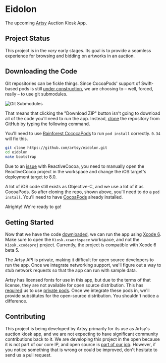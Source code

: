 Eidolon
================

The upcoming [Artsy](https://artsy.net) Auction Kiosk App.

Project Status
----------------

This project is in the *very* early stages. Its goal is to provide a seamless
experience for browsing and bidding on artworks in an auction.

Downloading the Code
----------------

Git repositories can be fickle things. Since CocoaPods' support of Swift-based pods
is still [under construction](https://github.com/CocoaPods/CocoaPods/pull/2222),
we are choosing to – well, forced, really – to use git submodules.

![Git Submodules](http://cloud.ashfurrow.com/image/0E1e2G2J1f1P/git-submodules.png)

That means that clicking the "Download ZIP" button isn't going to download all
of the code you'll need to run the app. Instead, [clone](http://git-scm.com/book/en/Git-Basics-Getting-a-Git-Repository#Cloning-an-Existing-Repository)
the repository from GitHub by typing the following command.

You'll need to use [Rainforest CococaPods](https://github.com/CocoaPods/Rainforest) to run `pod install` correctly. `0.34` will fix this.

```sh
git clone https://github.com/artsy/eidolon.git
cd eidolon
make bootstrap
```

Due to an [issue](https://github.com/ReactiveCocoa/ReactiveCocoa/issues/1480) 
with ReactiveCocoa, you need to manually open the ReactiveCocoa project in the
workspace and change the iOS target's deployment target to 8.0.

A lot of iOS code still exists as Objective-C, and we use a lot of it as
CocoaPods. So after cloning the repo, shown above, you'll need to do a `pod
install`. You'll need to have [CocoaPods](http://guides.cocoapods.org/using/getting-started.html)
already installed.

Alrighty! We're ready to go!

Getting Started
----------------

Now that we have the code [downloaded](#downloading-the-code), we can run the
app using [Xcode 6](https://developer.apple.com/xcode/downloads/). Make sure to
open the `Kiosk.xcworkspace` workspace, and not the `Kiosk.xcodeproj` project.
Currently, the project is compatible with Xcode 6 beta 5.

The Artsy API is private, making it difficult for open source developers to run
the app. Once we integrate networking support, we'll figure out a way to stub
network requests so that the app can run with sample data.

Artsy has licensed fonts for use in this app, but due to the terms of that
license, they are not available for open source distribution. This has [required](http://artsy.github.io/blog/2014/06/20/artsys-first-closed-source-pod/)
us to use [private pods](http://guides.cocoapods.org/making/private-cocoapods.html).
Once we integrate these pods in, we'll provide substitutes for the open-source
distribution. You shouldn't notice a difference.

Contributing
----------------

This project is being developed by Artsy primarily for its use as Artsy's
auction kiosk app, and we are not expecting to have significant community
contributions back to it. We are developing this project in the open because
it is not part of our core IP, and open source is [part of our job](http://code.dblock.org/open-source-is-simply-part-of-my-teams-job-description). However, if you notice something that is wrong or could be
improved, don't hesitate to send us a pull request.
